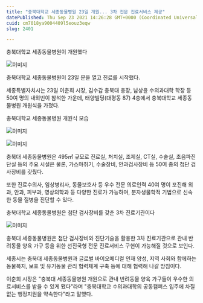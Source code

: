 ```yaml
---
title: "충북대학교 세종동물병원 23일 개원... 3차 전문 진료서비스 제공"
datePublished: Thu Sep 23 2021 14:26:28 GMT+0000 (Coordinated Universal Time)
cuid: cm7018ya9004409l5eouz3eqw
slug: 2401

---
```



충북대학교 세종동물병원이 개원했다

![이미지](https://cdn.hashnode.com/res/hashnode/image/upload/v1739251175020/3bbf0d9c-3acf-4486-a852-427ed4b7d98b.jpeg)

충북대학교 세종동물병원이 23일 문을 열고 진료를 시작했다.

세종특별자치시는 23일 이춘희 시장, 김수갑 충북대 총장, 남상윤 수의과대학 학장 등 50여 명의 내외빈이 참석한 가운데, 태양빌딩(대평동 87) 4층에서 충북대학교 세종동물병원 개원식을 가졌다.

충북대학교 세종동물병원 개원식 모습

![이미지](https://cdn.hashnode.com/res/hashnode/image/upload/v1739251177193/cd9d138a-49b1-460a-858d-b60afc708ac4.jpeg)

![이미지](https://cdn.hashnode.com/res/hashnode/image/upload/v1739251180003/6d6ce8ed-ce31-44fa-85a9-712bb0e1606e.jpeg)

충북대 세종동물병원은 495㎡ 규모로 진료실, 처치실, 조제실, CT실, 수술실, 초음파진단실 등의 주요 시설은 물론, 가스마취기, 수술장비, 안과검사장비 등 50여 종의 첨단 검사장비를 갖췄다.

또한 진료수의사, 임상병리사, 동물보호사 등 우수 전문 의료인력 40여 명이 포진해 외과, 안과, 피부과, 영상의학과 등 다양한 진료가 가능하며, 분자생물학적 기법으로 신속한 동물 질병을 진단할 수 있다.

충북대학교 세종동물병원은 첨단 검사장비를 갖춘 3차 진료기관이다

![이미지](https://cdn.hashnode.com/res/hashnode/image/upload/v1739251182237/35629efb-7f68-409b-b445-770fc55d4e5c.jpeg)

충북대 세종동물병원은 첨단 검사장비와 진단기술을 활용한 3차 진료기관으로 관내 반려동물 양육 가구 등을 위한 선진국형 전문 진료서비스 구현이 가능해질 것으로 보인다.

세종시는 충북대 세종동물병원과 글로벌 바이오메디컬 인재 양성, 지역 사회와 함께하는 동물복지, 보호 및 유기동물 관리 협력체계 구축 등에 대해 협력해 나갈 방침이다.

이춘희 시장은 "충북대 세종동물병원 개원으로 관내 반려동물 양육 가구들이 우수한 의료서비스를 받을 수 있게 됐다"라며 "충북대학교 수의과대학의 공동캠퍼스 입주에 차질 없는 행정지원을 약속한다"라고 말했다.